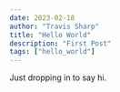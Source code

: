 ```yaml
---
date: 2023-02-18
author: "Travis Sharp"
title: "Hello World"
description: "First Post"
tags: ["hello_world"]
---
```


Just dropping in to say hi.


